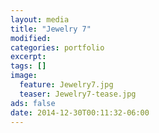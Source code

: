 ```yaml
---
layout: media
title: "Jewelry 7"
modified:
categories: portfolio
excerpt:
tags: []
image:
  feature: Jewelry7.jpg
  teaser: Jewelry7-tease.jpg
ads: false
date: 2014-12-30T00:11:32-06:00
---
```


